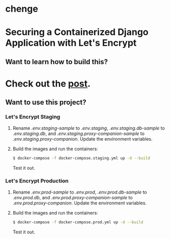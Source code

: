 # chenge
# Securing a Containerized Django Application with Let's Encrypt

## Want to learn how to build this?


# Check out the [post](https://testdriven.io/blog/django-lets-encrypt/).

## Want to use this project?

### Let's Encrypt Staging

1. Rename *.env.staging-sample* to *.env.staging*, *.env.staging.db-sample* to *.env.staging.db*, and *.env.staging.proxy-companion-sample* to *.env.staging.proxy-companion*. Update the environment variables.
1. Build the images and run the containers:

    ```sh
    $ docker-compose -f docker-compose.staging.yml up -d --build
    ```

    Test it out.

### Let's Encrypt Production

1. Rename *.env.prod-sample* to *.env.prod*, *.env.prod.db-sample* to *.env.prod.db*, and *.env.prod.proxy-companion-sample* to *.env.prod.proxy-companion*. Update the environment variables.
1. Build the images and run the containers:

    ```sh
    $ docker-compose -f docker-compose.prod.yml up -d --build
    ```

    Test it out.
